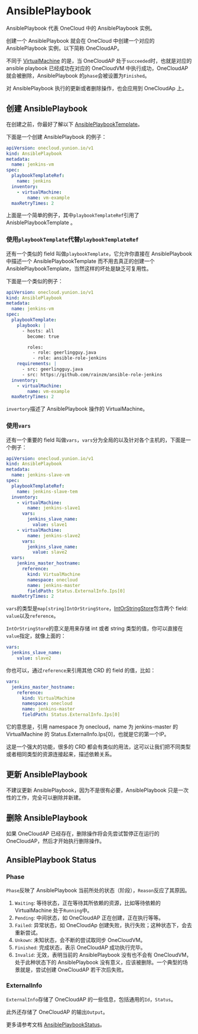 # AnsiblePlaybook

AnsiblePlaybook 代表 OneCloud 中的 AnsiblePlaybook 实例。

创建一个 AnsiblePlaybook 就会在 OneCloud 中创建一个对应的 AnsiblePlaybook 实例，以下简称
 OneCloudAP。

不同于 [VirtualMachine](./virtualmachine.md) 的是，当 OneCloudAP 处于`succeeded`时，也就是对应的 ansible playbook 已经成功在对应的 OneCloudVM 中执行成功，OneCloudAP 就会被删除，AnsiblePlaybook 的`phase`会被设置为`Finished`。 

对 AnsiblePlaybook 执行的更新或者删除操作，也会应用到 OneCloudAp 上。

## 创建 AnsiblePlaybook

在创建之前，你最好了解以下 [AnsiblePlaybookTemplate](./ansibleplaybooktemplate.md)。

下面是一个创建 AnsiblePlaybook 的例子：

```yaml
apiVersion: onecloud.yunion.io/v1
kind: AnsiblePlaybook
metadata:
  name: jenkins-vm
spec:
  playbookTemplateRef:
    name: jenkins
  inventory:
    - virtualMachine:
        name: vm-example
  maxRetryTimes: 2
```

上面是一个简单的例子，其中`playbookTemplateRef`引用了 AnisblePlaybookTemplate 。

### 使用`playbookTemplate`代替`playbookTemplateRef`

还有一个类似的 field 叫做`playbookTemplate`，它允许你直接在 AnsiblePlaybook 中描述一个 AnsiblePlaybookTemplate 而不用去真正的创建一个 AnsiblePlaybookTemplate，当然这样的坏处是缺乏可复用性。

下面是一个类似的例子：

```yaml
apiVersion: onecloud.yunion.io/v1
kind: AnsiblePlaybook
metadata:
  name: jenkins-vm
spec:
  playbookTemplate:
    playbook: |
      - hosts: all
        become: true

        roles:
          - role: geerlingguy.java
          - role: ansible-role-jenkins
    requirements: |
      - src: geerlingguy.java
      - src: https://github.com/rainzm/ansible-role-jenkins
  inventory:
    - virtualMachine:
        name: vm-example
  maxRetryTimes: 2
```

`invertory`描述了 AnsiblePlaybook 操作的 VirtualMachine。

### 使用`vars`

还有一个重要的 field 叫做`vars`，`vars`分为全局的以及针对各个主机的，下面是一个例子：

```yaml
apiVersion: onecloud.yunion.io/v1
kind: AnsiblePlaybook
metadata:
  name: jenkins-slave-vm
spec:
  playbookTemplateRef:
    name: jenkins-slave-tem
  inventory:
    - virtualMachine:
        name: jenkins-slave1
      vars:
        jenkins_slave_name:
          value: slave1
    - virtualMachine:
        name: jenkins-slave2
      vars:
        jenkins_slave_name:
          value: slave2
  vars:
    jenkins_master_hostname:
      reference:
        kind: VirtualMachine
        namespace: onecloud
        name: jenkins-master
        fieldPath: Status.ExternalInfo.Ips[0]
  maxRetryTimes: 2
```

`vars`的类型是`map[string]IntOrStringStore`，[IntOrStringStore](../api/docs.md#onecloud.yunion.io/v1.IntOrStringStore)包含两个 field: `value`以及`reference`。

`IntOrStringStore`的意义是用来存储 int 或者 string 类型的值，你可以直接在`value`指定，就像上面的：

```yaml
vars:
  jenkins_slave_name:
    value: slave2
```

你也可以，通过`reference`来引用其他 CRD 的 field 的值，比如：

```yaml
vars:
  jenkins_master_hostname:
    reference:
      kind: VirtualMachine
      namespace: onecloud
      name: jenkins-master
      fieldPath: Status.ExternalInfo.Ips[0]
```

它的意思是，引用 namespace 为 onecloud，name 为 jenkins-master 的 VirtualMachine 的 Status.ExternalInfo.Ips[0]，也就是它的第一个IP。

这是一个强大的功能，很多的 CRD 都会有类似的用法，这可以让我们把不同类型或者相同类型的资源连接起来，描述依赖关系。

## 更新 AnsiblePlaybook

不建议更新 AnsiblePlaybook，因为不是很有必要，AnsiblePlaybook 只是一次性的工作，完全可以删除并新建。

## 删除 AnsiblePlaybook 

如果 OneCloudAP 已经存在，删除操作将会先尝试暂停正在运行的 OneCloudAP，然后才开始执行删除操作。

## AnsiblePlaybook Status

### Phase

`Phase`反映了 AnsiblePlaybook 当前所处的状态（阶段），`Reason`反应了其原因。

1. `Waiting`: 等待状态，正在等待其所依赖的资源，比如等待依赖的 VirtualMachine 处于`Running`中。
2. `Pending`: 中间状态，如 OneCloudAP 正在创建，正在执行等等。
3. `Failed`: 异常状态，如 OneCloudAp 创建失败，执行失败；这种状态下，会去重新尝试。
4. `Unkown`: 未知状态，会不断的尝试取同步 OneCloudVM。
5. `Finished`: 完成状态，表示 OneCloudAP 成功执行完毕。
6. `Invalid`: 无效，表明当前的 AnsiblePlaybook 没有也不会有 OneCloudVM，处于此种状态下的 AnsiblePlaybook 没有意义，应该被删除。一个典型的场景就是，尝试创建 OneCloudAP 若干次后失败。

### ExternalInfo

`ExternalInfo`存储了 OneCloudAP 的一些信息，包括通用的`Id`，`Status`。

此外还存储了 OneCloudAP 的输出`Output`。

更多请参考文档 [AnsiblePlaybookStatus](../api/docs.md#onecloud.yunion.io/v1.AnsiblePlaybookStatus)。
